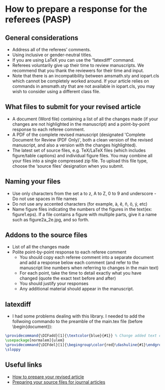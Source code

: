 # How to prepare a response for the referees (PASP)

## General considerations
- Address all of the referees’ comments.
- Using inclusive or gender-neutral titles.
- If you are using LaTeX you can use the “latexdiff” command.
- Referees voluntarily give up their time to review manuscripts. We recommend that you thank the reviewers for their time and input.
- Note that there is an incompatibility between amsmath.sty and iopart.cls which cannot be completely worked around. If your article relies on commands in amsmath.sty that are not available in iopart.cls, you may wish to consider using a different class file.


## What files to submit for your revised article
- A document (Word file) containing a list of all the changes made (if your changes are not highlighted in the manuscript) and a point-by-point response to each referee comment.
- A PDF of the complete revised manuscript (designated 'Complete Document for Review (PDF Only)', both a clean version of the revised manuscript, and also a version with the changes highlighted). 
- The latest set of source files, e.g. TeX/LaTeX files (which includes figure/table captions) and individual figure files. You may combine all your files into a single compressed zip file. To upload this file type, choose the ‘source files’ designation when you submit. 


## Naming your files
- Use only characters from the set a to z, A to Z, 0 to 9 and underscore - Do not use spaces in file names
- Do not use any accented characters (for example, à, ê, ñ, ö, ý, etc)
- Name figure files indicating the numbers of the figures in the text(ex: figure1.eps). If a file contains a figure with multiple parts, give it a name such as figure2a_2e.jpg, and so forth.

## Addons to the source files
-  List of all the changes made 
-  Polite point-by-point response to each referee comment 
    -   You should copy each referee comment into a separate document and add a response below each comment (and refer to the manuscript line numbers when referring to changes in the main text)
    - For each point, take the time to detail exactly what you have changed (quote the exact text before and after)
    - You should justify your responses
    - Any additional material should appear in the manuscript.

## latexdiff
- I had some problems dealing with this library. I needed to add the follwoing commando to the preamble of the main.tex file (before \begin{document}):


```latex
\providecommand{\DIFadd}[1]{\textcolor{blue}{#1}} % Change added text color to blue
\usepackage[normalem]{ulem}
\providecommand{\DIFdel}[1]{\begingroup\color{red}\dashuline{#1}\endgroup}
\sloppy
```

## Useful links
- [How to prepare your revised article](https://publishingsupport.iopscience.iop.org/questions/how-to-prepare-your-revised-article/)
- [Preparing your source files for journal articles](https://publishingsupport.iopscience.iop.org/questions/preparing-your-source-files-for-journal-articles/)

